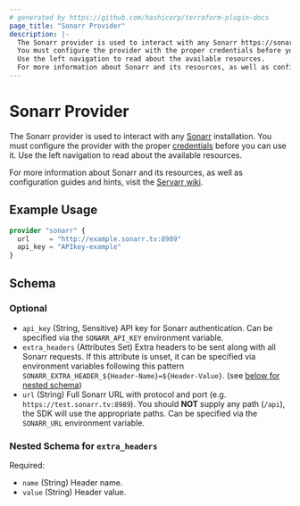 ```yaml
---
# generated by https://github.com/hashicorp/terraform-plugin-docs
page_title: "Sonarr Provider"
description: |-
  The Sonarr provider is used to interact with any Sonarr https://sonarr.tv/ installation.
  You must configure the provider with the proper credentials before you can use it.
  Use the left navigation to read about the available resources.
  For more information about Sonarr and its resources, as well as configuration guides and hints, visit the Servarr wiki https://wiki.servarr.com/en/sonarr.
---
```


# Sonarr Provider

The Sonarr provider is used to interact with any [Sonarr](https://sonarr.tv/) installation.
You must configure the provider with the proper [credentials](#api_key) before you can use it.
Use the left navigation to read about the available resources.

For more information about Sonarr and its resources, as well as configuration guides and hints, visit the [Servarr wiki](https://wiki.servarr.com/en/sonarr).

## Example Usage

```terraform
provider "sonarr" {
  url     = "http://example.sonarr.tv:8989"
  api_key = "APIkey-example"
}
```

<!-- schema generated by tfplugindocs -->
## Schema

### Optional

- `api_key` (String, Sensitive) API key for Sonarr authentication. Can be specified via the `SONARR_API_KEY` environment variable.
- `extra_headers` (Attributes Set) Extra headers to be sent along with all Sonarr requests. If this attribute is unset, it can be specified via environment variables following this pattern `SONARR_EXTRA_HEADER_${Header-Name}=${Header-Value}`. (see [below for nested schema](#nestedatt--extra_headers))
- `url` (String) Full Sonarr URL with protocol and port (e.g. `https://test.sonarr.tv:8989`). You should **NOT** supply any path (`/api`), the SDK will use the appropriate paths. Can be specified via the `SONARR_URL` environment variable.

<a id="nestedatt--extra_headers"></a>
### Nested Schema for `extra_headers`

Required:

- `name` (String) Header name.
- `value` (String) Header value.
